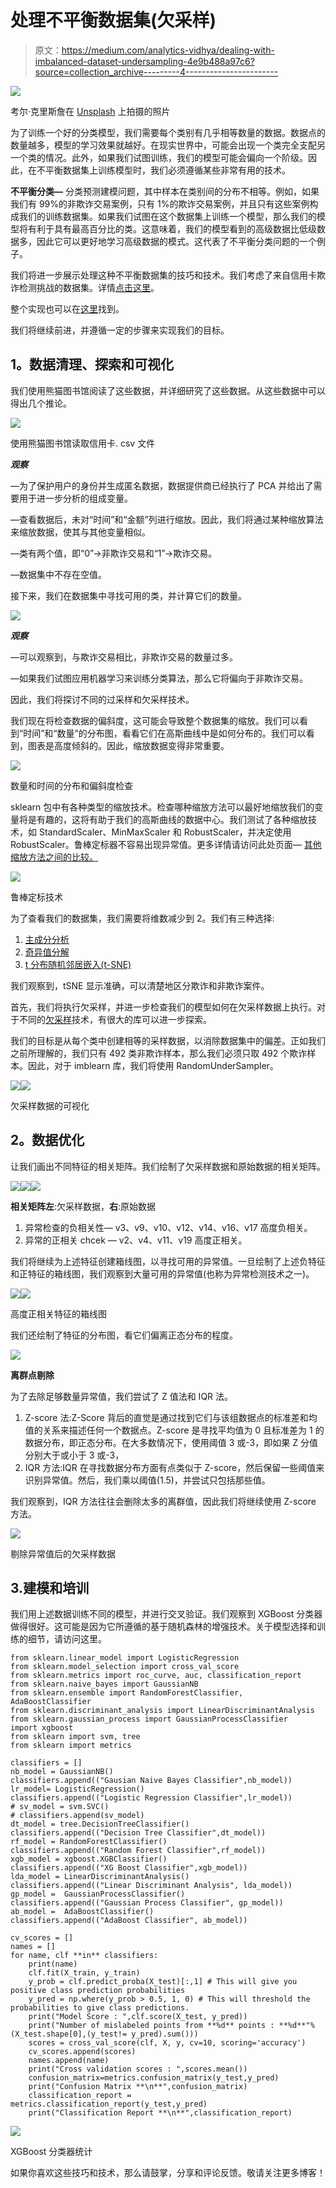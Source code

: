 # 处理不平衡数据集(欠采样)

> 原文：<https://medium.com/analytics-vidhya/dealing-with-imbalanced-dataset-undersampling-4e9b488a97c6?source=collection_archive---------4----------------------->

![](img/f242e3c380bad20aafb4611549436a40.png)

考尔·克里斯詹在 [Unsplash](https://unsplash.com?utm_source=medium&utm_medium=referral) 上拍摄的照片

为了训练一个好的分类模型，我们需要每个类别有几乎相等数量的数据。数据点的数量越多，模型的学习效果就越好。在现实世界中，可能会出现一个类完全支配另一个类的情况。此外，如果我们试图训练，我们的模型可能会偏向一个阶级。因此，在不平衡数据集上训练模型时，我们必须遵循某些非常有用的技术。

**不平衡分类—** 分类预测建模问题，其中样本在类别间的分布不相等。例如，如果我们有 99%的非欺诈交易案例，只有 1%的欺诈交易案例，并且只有这些案例构成我们的训练数据集。如果我们试图在这个数据集上训练一个模型，那么我们的模型将有利于具有最高百分比的类。这意味着，我们的模型看到的高级数据比低级数据多，因此它可以更好地学习高级数据的模式。这代表了不平衡分类问题的一个例子。

我们将进一步展示处理这种不平衡数据集的技巧和技术。我们考虑了来自信用卡欺诈检测挑战的数据集。详情[点击这里](https://www.kaggle.com/mlg-ulb/creditcardfraud)。

整个实现也可以在[这里](https://www.kaggle.com/nvnvashisth/dealing-with-imbalanced-dataset)找到。

我们将继续前进，并遵循一定的步骤来实现我们的目标。

## **1。数据清理、探索和可视化**

我们使用熊猫图书馆阅读了这些数据，并详细研究了这些数据。从这些数据中可以得出几个推论。

![](img/640a4641a4d52a6b061ad0c2d28588ce.png)

使用熊猫图书馆读取信用卡. csv 文件

***观察***

—为了保护用户的身份并生成匿名数据，数据提供商已经执行了 PCA 并给出了需要用于进一步分析的组成变量。

—查看数据后，未对“时间”和“金额”列进行缩放。因此，我们将通过某种缩放算法来缩放数据，使其与其他变量相似。

—类有两个值，即“0”→非欺诈交易和“1”→欺诈交易。

—数据集中不存在空值。

接下来，我们在数据集中寻找可用的类，并计算它们的数量。

![](img/ef127d8c04cb0bf25ed348c4bf6d3e2d.png)

***观察***

—可以观察到，与欺诈交易相比，非欺诈交易的数量过多。

—如果我们试图应用机器学习来训练分类算法，那么它将偏向于非欺诈交易。

因此，我们将探讨不同的过采样和欠采样技术。

我们现在将检查数据的偏斜度，这可能会导致整个数据集的缩放。我们可以看到“时间”和“数量”的分布图，看看它们在高斯曲线中是如何分布的。我们可以看到，图表是高度倾斜的。因此，缩放数据变得非常重要。

![](img/b2b93456957e6e5213c5ecf1bdf981df.png)

数量和时间的分布和偏斜度检查

sklearn 包中有各种类型的缩放技术。检查哪种缩放方法可以最好地缩放我们的变量将是有趣的，这将有助于我们的高斯曲线的数据中心。我们测试了各种缩放技术，如 StandardScaler、MinMaxScaler 和 RobustScaler，并决定使用 RobustScaler。鲁棒定标器不容易出现异常值。更多详情请访问此处页面— [其他缩放方法之间的比较。](https://scikit-learn.org/stable/auto_examples/preprocessing/plot_all_scaling.html)

![](img/80b54f95b939ed9fb9f84d62f8931445.png)

鲁棒定标技术

为了查看我们的数据集，我们需要将维数减少到 2。我们有三种选择:

1.  [主成分分析](https://setosa.io/ev/principal-component-analysis/)
2.  [奇异值分解](https://towardsdatascience.com/svd-8c2f72e264f)
3.  [t 分布随机邻居嵌入(t-SNE)](https://mlexplained.com/2018/09/14/paper-dissected-visualizing-data-using-t-sne-explained/)

我们观察到，tSNE 显示准确，可以清楚地区分欺诈和非欺诈案件。

首先，我们将执行欠采样，并进一步检查我们的模型如何在欠采样数据上执行。对于不同的[欠采样](https://imbalanced-learn.readthedocs.io/en/stable/api.html#module-imblearn.under_sampling)技术，有很大的库可以进一步探索。

我们的目标是从每个类中创建相等的采样数据，以消除数据集中的偏差。正如我们之前所理解的，我们只有 492 类非欺诈样本，那么我们必须只取 492 个欺诈样本。因此，对于 imblearn 库，我们将使用 RandomUnderSampler。

![](img/323e9df3e77fc52f9fac90ef5c6e9876.png)![](img/3a8739961a9cf259da9ad21dc0387130.png)

欠采样数据的可视化

## **2。数据优化**

让我们画出不同特征的相关矩阵。我们绘制了欠采样数据和原始数据的相关矩阵。

![](img/e5f073b4a55539785186f9725a7f2479.png)![](img/09c8dc79bf3ea19d979f97b9f4727fb2.png)![](img/be6ff643904d953ca4f7209d8bbbd2b6.png)

**相关矩阵左**:欠采样数据，**右**:原始数据

1.  异常检查的负相关性— v3、v9、v10、v12、v14、v16、v17 高度负相关。
2.  异常的正相关 chcek — v2、v4、v11、v19 高度正相关。

我们将继续为上述特征创建箱线图，以寻找可用的异常值。一旦绘制了上述负特征和正特征的箱线图，我们观察到大量可用的异常值(也称为异常检测技术之一)。

![](img/dc85760732c528f52d247d95117a44d8.png)![](img/b6ec7bf7937e329c5adc3be10509cbf4.png)

高度正相关特征的箱线图

我们还绘制了特征的分布图，看它们偏离正态分布的程度。

![](img/93eb60794f9f215dd8bbc2777c4387e1.png)

**离群点剔除**

为了去除足够数量异常值，我们尝试了 Z 值法和 IQR 法。

1.  Z-score 法:Z-Score 背后的直觉是通过找到它们与该组数据点的标准差和均值的关系来描述任何一个数据点。Z-score 是寻找平均值为 0 且标准差为 1 的数据分布，即正态分布。在大多数情况下，使用阈值 3 或-3，即如果 Z 分值分别大于或小于 3 或-3，
2.  IQR 方法:IQR 在寻找数据分布方面有点类似于 Z-score，然后保留一些阈值来识别异常值。然后，我们乘以阈值(1.5)，并尝试只包括那些值。

我们观察到，IQR 方法往往会删除太多的离群值，因此我们将继续使用 Z-score 方法。

![](img/260c826c26a7d2be17a6e9d438e80e09.png)

剔除异常值后的欠采样数据

## 3.建模和培训

我们用上述数据训练不同的模型，并进行交叉验证。我们观察到 XGBoost 分类器做得很好。这可能是因为它所遵循的基于随机森林的增强技术。关于模型选择和训练的细节，请访问这里。

```
from sklearn.linear_model import LogisticRegression
from sklearn.model_selection import cross_val_score
from sklearn.metrics import roc_curve, auc, classification_report
from sklearn.naive_bayes import GaussianNB
from sklearn.ensemble import RandomForestClassifier, AdaBoostClassifier
from sklearn.discriminant_analysis import LinearDiscriminantAnalysis
from sklearn.gaussian_process import GaussianProcessClassifier
import xgboost
from sklearn import svm, tree
from sklearn import metrics

classifiers = []
nb_model = GaussianNB()
classifiers.append(("Gausian Naive Bayes Classifier",nb_model))
lr_model= LogisticRegression()
classifiers.append(("Logistic Regression Classifier",lr_model))
# sv_model = svm.SVC()
# classifiers.append(sv_model)
dt_model = tree.DecisionTreeClassifier()
classifiers.append(("Decision Tree Classifier",dt_model))
rf_model = RandomForestClassifier()
classifiers.append(("Random Forest Classifier",rf_model))
xgb_model = xgboost.XGBClassifier()
classifiers.append(("XG Boost Classifier",xgb_model))
lda_model = LinearDiscriminantAnalysis()
classifiers.append(("Linear Discriminant Analysis", lda_model))
gp_model =  GaussianProcessClassifier()
classifiers.append(("Gaussian Process Classifier", gp_model))
ab_model =  AdaBoostClassifier()
classifiers.append(("AdaBoost Classifier", ab_model))

cv_scores = []
names = []
for name, clf **in** classifiers:
    print(name)
    clf.fit(X_train, y_train)
    y_prob = clf.predict_proba(X_test)[:,1] # This will give you positive class prediction probabilities  
    y_pred = np.where(y_prob > 0.5, 1, 0) # This will threshold the probabilities to give class predictions.
    print("Model Score : ",clf.score(X_test, y_pred))
    print("Number of mislabeled points from **%d** points : **%d**"% (X_test.shape[0],(y_test!= y_pred).sum()))
    scores = cross_val_score(clf, X, y, cv=10, scoring='accuracy')
    cv_scores.append(scores)
    names.append(name)
    print("Cross validation scores : ",scores.mean())
    confusion_matrix=metrics.confusion_matrix(y_test,y_pred)
    print("Confusion Matrix **\n**",confusion_matrix)
    classification_report = metrics.classification_report(y_test,y_pred)
    print("Classification Report **\n**",classification_report)
```

![](img/e89ce2df54a50f5d3a38d9bca8da848f.png)

XGBoost 分类器统计

如果你喜欢这些技巧和技术，那么请鼓掌，分享和评论反馈。敬请关注更多博客！